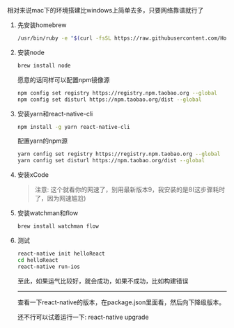 相对来说mac下的环境搭建比windows上简单去多，只要网络靠谱就行了

1. 先安装homebrew

   ```bash
   /usr/bin/ruby -e "$(curl -fsSL https://raw.githubusercontent.com/Homebrew/install/master/install)"
   ```

2. 安装node

   ```bash
   brew install node
   ```

   愿意的话同样可以配置npm镜像源

   ```bash
   npm config set registry https://registry.npm.taobao.org --global
   npm config set disturl https://npm.taobao.org/dist --global
   ```

3. 安装yarn和react-native-cli

   ```bash
   npm install -g yarn react-native-cli
   ```

   配置yarn的npm源

   ```bash
   yarn config set registry https://registry.npm.taobao.org --global
   yarn config set disturl https://npm.taobao.org/dist --global
   ```

4. 安装xCode

   > 注意: 这个就看你的网速了，别用最新版本9，我安装的是8(这步骤耗时了，因为网速尴尬)

5. 安装watchman和flow

   ```bash
   brew install watchman flow
   ```

6. 测试

   ```bash
   react-native init helloReact
   cd helloReact
   react-native run-ios
   ```

   至此，如果运气比较好，就会成功，如果不成功，比如构建错误

   ---

   查看一下react-native的版本，在package.json里面看，然后向下降级版本。

   还不行可以试着运行一下: react-native upgrade